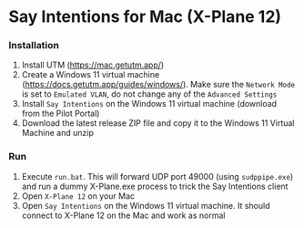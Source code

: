 # Say Intentions for Mac (X-Plane 12)

### Installation

1. Install UTM (https://mac.getutm.app/)
2. Create a Windows 11 virtual machine (https://docs.getutm.app/guides/windows/). Make sure the `Network Mode` is set to `Emulated VLAN`, do not change any of the `Advanced Settings`
3. Install `Say Intentions` on the Windows 11 virtual machine (download from the Pilot Portal)
4. Download the latest release ZIP file and copy it to the Windows 11 Virtual Machine and unzip

### Run

1. Execute `run.bat`. This will forward UDP port 49000 (using `sudppipe.exe`) and run a dummy X-Plane.exe process to trick the Say Intentions client
2. Open `X-Plane 12` on your Mac
3. Open `Say Intentions` on the Windows 11 virtual machine. It should connect to X-Plane 12 on the Mac and work as normal